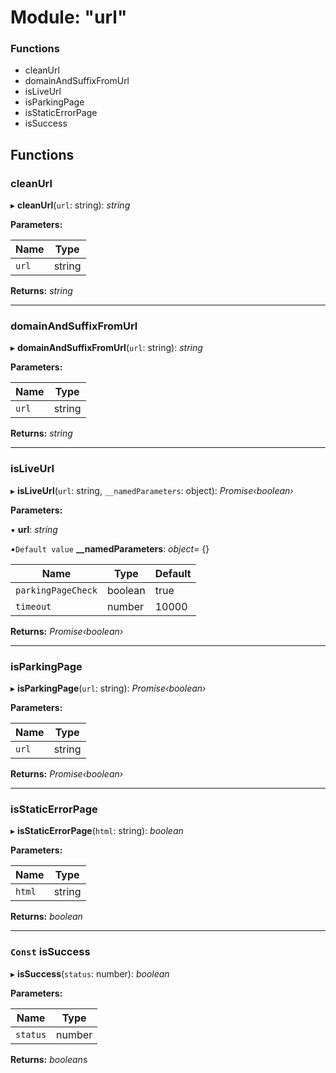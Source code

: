 # Module: "url"

### Functions

* cleanUrl
* domainAndSuffixFromUrl
* isLiveUrl
* isParkingPage
* isStaticErrorPage
* isSuccess

## Functions

###  cleanUrl

▸ **cleanUrl**(`url`: string): *string*

**Parameters:**

Name | Type |
------ | ------ |
`url` | string |

**Returns:** *string*

___

###  domainAndSuffixFromUrl

▸ **domainAndSuffixFromUrl**(`url`: string): *string*

**Parameters:**

Name | Type |
------ | ------ |
`url` | string |

**Returns:** *string*

___

###  isLiveUrl

▸ **isLiveUrl**(`url`: string, `__namedParameters`: object): *Promise‹boolean›*

**Parameters:**

▪ **url**: *string*

▪`Default value`  **__namedParameters**: *object*= {}

Name | Type | Default |
------ | ------ | ------ |
`parkingPageCheck` | boolean | true |
`timeout` | number | 10000 |

**Returns:** *Promise‹boolean›*

___

###  isParkingPage

▸ **isParkingPage**(`url`: string): *Promise‹boolean›*

**Parameters:**

Name | Type |
------ | ------ |
`url` | string |

**Returns:** *Promise‹boolean›*

___

###  isStaticErrorPage

▸ **isStaticErrorPage**(`html`: string): *boolean*

**Parameters:**

Name | Type |
------ | ------ |
`html` | string |

**Returns:** *boolean*

___

### `Const` isSuccess

▸ **isSuccess**(`status`: number): *boolean*

**Parameters:**

Name | Type |
------ | ------ |
`status` | number |

**Returns:** *boolean*s
